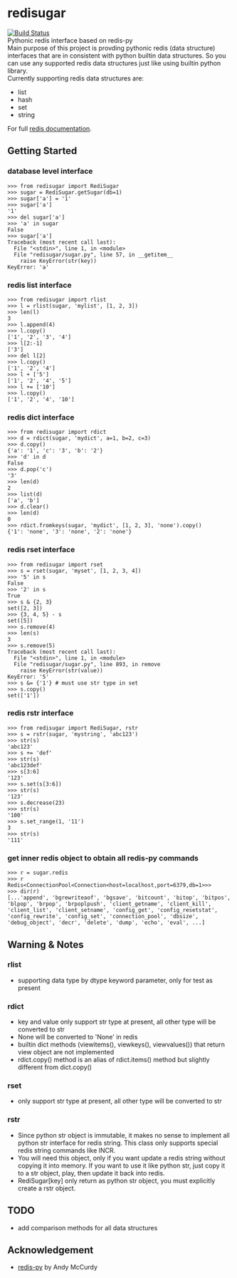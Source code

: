 redisugar
==========
[![Build Status](https://travis-ci.com/pengmeng/redisugar.svg?token=ns6e33dpnP1KMQ4NmfpJ&branch=master)](https://travis-ci.com/pengmeng/redisugar)  
Pythonic redis interface based on redis-py  
Main purpose of this project is provding pythonic redis (data structure) interfaces that are in consistent with python builtin data structures. So you can use any supported redis data structures just like using builtin python library.  
Currently supporting redis data structures are:  

 - list
 - hash
 - set
 - string
 
For full [redis documentation](http://redis.io/documentation).

Getting Started
---------------
### database level interface
```
>>> from redisugar import RediSugar
>>> sugar = RediSugar.getSugar(db=1)
>>> sugar['a'] = '1'
>>> sugar['a']
'1'
>>> del sugar['a']
>>> 'a' in sugar
False
>>> sugar['a']
Traceback (most recent call last):
  File "<stdin>", line 1, in <module>
  File "redisugar/sugar.py", line 57, in __getitem__
    raise KeyError(str(key))
KeyError: 'a'
```

### redis list interface
```
>>> from redisugar import rlist
>>> l = rlist(sugar, 'mylist', [1, 2, 3])
>>> len(l)
3
>>> l.append(4)
>>> l.copy()
['1', '2', '3', '4']
>>> l[2:-1]
['3']
>>> del l[2]
>>> l.copy()
['1', '2', '4']
>>> l + ['5']
['1', '2', '4', '5']
>>> l += ['10']
>>> l.copy()
['1', '2', '4', '10']
```

### redis dict interface
```
>>> from redisugar import rdict
>>> d = rdict(sugar, 'mydict', a=1, b=2, c=3)
>>> d.copy()
{'a': '1', 'c': '3', 'b': '2'}
>>> 'd' in d
False
>>> d.pop('c')
'3'
>>> len(d)
2
>>> list(d)
['a', 'b']
>>> d.clear()
>>> len(d)
0
>>> rdict.fromkeys(sugar, 'mydict', [1, 2, 3], 'none').copy()
{'1': 'none', '3': 'none', '2': 'none'}
```

### redis rset interface
```
>>> from redisugar import rset
>>> s = rset(sugar, 'myset', [1, 2, 3, 4])
>>> '5' in s
False
>>> '2' in s
True
>>> s & {2, 3}
set([2, 3])
>>> {3, 4, 5} - s
set([5])
>>> s.remove(4)
>>> len(s)
3
>>> s.remove(5)
Traceback (most recent call last):
  File "<stdin>", line 1, in <module>
  File "redisugar/sugar.py", line 893, in remove
    raise KeyError(str(value))
KeyError: '5'
>>> s &= {'1'} # must use str type in set
>>> s.copy()
set(['1'])
```

### redis rstr interface
```
>>> from redisugar import RediSugar, rstr
>>> s = rstr(sugar, 'mystring', 'abc123')
>>> str(s)
'abc123'
>>> s += 'def'
>>> str(s)
'abc123def'
>>> s[3:6]
'123'
>>> s.set(s[3:6])
>>> str(s)
'123'
>>> s.decrease(23)
>>> str(s)
'100'
>>> s.set_range(1, '11')
3
>>> str(s)
'111'
```

### get inner redis object to obtain all redis-py commands
```
>>> r = sugar.redis
>>> r
Redis<ConnectionPool<Connection<host=localhost,port=6379,db=1>>>
>>> dir(r)
[...'append', 'bgrewriteaof', 'bgsave', 'bitcount', 'bitop', 'bitpos',
'blpop', 'brpop', 'brpoplpush', 'client_getname', 'client_kill',
'client_list', 'client_setname', 'config_get', 'config_resetstat',
'config_rewrite', 'config_set', 'connection_pool', 'dbsize',
'debug_object', 'decr', 'delete', 'dump', 'echo', 'eval', ...]
```


Warning & Notes
---------------
### rlist
 - supporting data type by dtype keyword parameter, only for test as present

### rdict
 - key and value only support str type at present, all other type will be converted to str
 - None will be converted to 'None' in redis
 - builtin dict methods (viewitems(), viewkeys(), viewvalues()) that return view object are not implemented
 - rdict.copy() method is an alias of rdict.items() method but slightly different from dict.copy()
 
### rset
 - only support str type at present, all other type will be converted to str

### rstr
 - Since python str object is immutable, it makes no sense to implement all python str interface for redis
string. This class only supports special redis string commands like INCR.
 - You will need this object, only if you want update a redis string without copying it into memory. If you
want to use it like python str, just copy it to a str object, play, then update it back into redis.
 - RediSugar\[key\] only return as python str object, you must explicitly create a rstr object.


TODO
----
 - add comparison methods for all data structures


Acknowledgement
---------------
 - [redis-py](https://github.com/andymccurdy/redis-py) by Andy McCurdy  